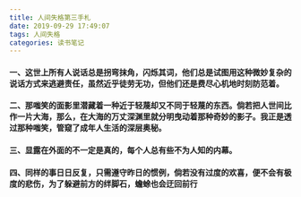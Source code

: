 ```yaml
---
title: 人间失格第三手札
date: 2019-09-29 17:49:07
tags: 人间失格
categories: 读书笔记
---
```


#### 一、这世上所有人说话总是拐弯抹角，闪烁其词，他们总是试图用这种微妙复杂的说话方式来逃避责任，虽然近乎徒劳无功，但他们还是费尽心机地时刻防范着。

#### 二、那嗤笑的面影里潜藏着一种近于轻蔑却又不同于轻蔑的东西。倘若把人世间比作一片大海，那么，在大海的万丈深渊里就分明曳动着那种奇妙的影子。我正是透过那种嗤笑，管窥了成年人生活的深层奥秘。

#### 三、显露在外面的不一定是真的，每个人总有些不为人知的内幕。

#### 四、同样的事日日反复，只需遵守昨日的惯例，倘若没有过度的欢喜，便不会有极度的悲伤，为了躲避前方的绊脚石，蟾蜍也会迂回前行
